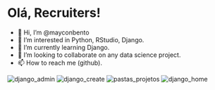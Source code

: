 # Olá, Recruiters!

- 👋 Hi, I’m @mayconbento
- 👀 I’m interested in Python, RStudio, Django.
- 🌱 I’m currently learning Django.
- 💞️ I’m looking to collaborate on any data science project.
- 📫 How to reach me (github).

<!---
Portfolio_de_projetos is a ✨ special ✨ repository because its `README.md` (this file) appears on your GitHub profile.
You can click the Preview link to take a look at your changes.
--->

![django_admin](https://user-images.githubusercontent.com/93701385/140649395-7d7779d0-4cd3-4775-967a-4181ecaa8eb0.png)
![django_create](https://user-images.githubusercontent.com/93701385/140649397-fd219728-a8ce-44f6-9b89-ea187981a328.png)
![pastas_projetos](https://user-images.githubusercontent.com/93701385/140649398-e2522b71-384d-44de-b9de-bfe7579e4310.png)
![django_home](https://user-images.githubusercontent.com/93701385/140649400-aff0c984-7895-4478-9f8c-908c6cac167f.png)
